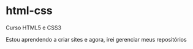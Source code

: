 # html-css
 Curso HTML5 e CSS3

 Estou aprendendo a criar sites e agora, irei gerenciar meus repositórios 
